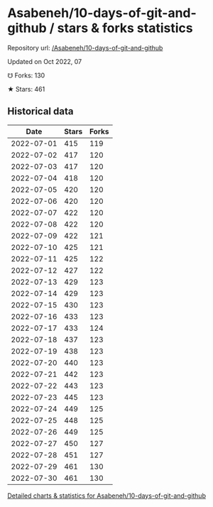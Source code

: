 # Asabeneh/10-days-of-git-and-github / stars & forks statistics

Repository url: [/Asabeneh/10-days-of-git-and-github](https://github.com/Asabeneh/10-days-of-git-and-github)

Updated on Oct 2022, 07

☋ Forks: 130

★ Stars: 461

## Historical data
| Date | Stars | Forks |
|------|-------|-------|
| 2022-07-01 | 415 | 119 | 
| 2022-07-02 | 417 | 120 | 
| 2022-07-03 | 417 | 120 | 
| 2022-07-04 | 418 | 120 | 
| 2022-07-05 | 420 | 120 | 
| 2022-07-06 | 420 | 120 | 
| 2022-07-07 | 422 | 120 | 
| 2022-07-08 | 422 | 120 | 
| 2022-07-09 | 422 | 121 | 
| 2022-07-10 | 425 | 121 | 
| 2022-07-11 | 425 | 122 | 
| 2022-07-12 | 427 | 122 | 
| 2022-07-13 | 429 | 123 | 
| 2022-07-14 | 429 | 123 | 
| 2022-07-15 | 430 | 123 | 
| 2022-07-16 | 433 | 123 | 
| 2022-07-17 | 433 | 124 | 
| 2022-07-18 | 437 | 123 | 
| 2022-07-19 | 438 | 123 | 
| 2022-07-20 | 440 | 123 | 
| 2022-07-21 | 442 | 123 | 
| 2022-07-22 | 443 | 123 | 
| 2022-07-23 | 445 | 123 | 
| 2022-07-24 | 449 | 125 | 
| 2022-07-25 | 448 | 125 | 
| 2022-07-26 | 449 | 125 | 
| 2022-07-27 | 450 | 127 | 
| 2022-07-28 | 451 | 127 | 
| 2022-07-29 | 461 | 130 | 
| 2022-07-30 | 461 | 130 | 


[Detailed charts & statistics for Asabeneh/10-days-of-git-and-github](https://reviewgithub.com/rep/Asabeneh/10-days-of-git-and-github)
